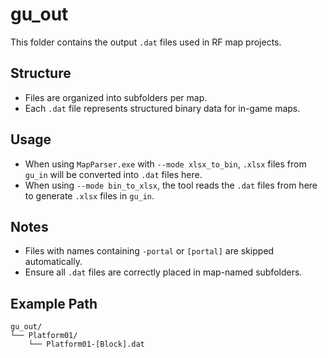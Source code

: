 # gu_out

This folder contains the output `.dat` files used in RF map projects.

## Structure

- Files are organized into subfolders per map.
- Each `.dat` file represents structured binary data for in-game maps.

## Usage

- When using `MapParser.exe` with `--mode xlsx_to_bin`, `.xlsx` files from `gu_in` will be converted into `.dat` files here.
- When using `--mode bin_to_xlsx`, the tool reads the `.dat` files from here to generate `.xlsx` files in `gu_in`.

## Notes

- Files with names containing `-portal` or `[portal]` are skipped automatically.
- Ensure all `.dat` files are correctly placed in map-named subfolders.

## Example Path
```
gu_out/
└── Platform01/
    └── Platform01-[Block].dat
```
